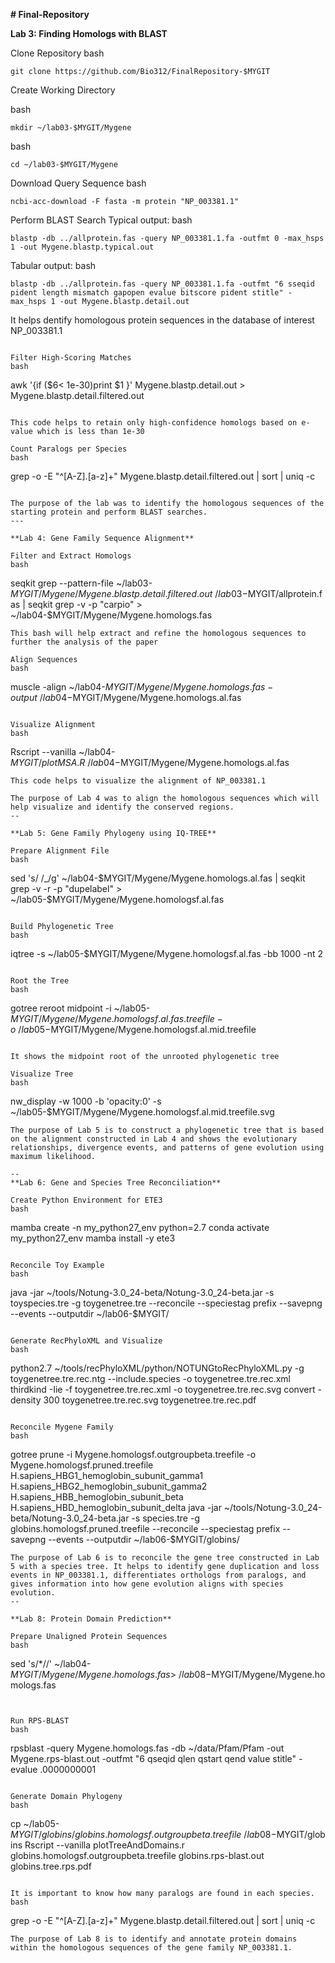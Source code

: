 ****# Final-Repository****

**Lab 3: Finding Homologs with BLAST**

Clone Repository
bash

```
git clone https://github.com/Bio312/FinalRepository-$MYGIT
```

Create Working Directory

bash
```
mkdir ~/lab03-$MYGIT/Mygene
```
bash
```
cd ~/lab03-$MYGIT/Mygene
```

Download Query Sequence
bash
```
ncbi-acc-download -F fasta -m protein "NP_003381.1"
```

Perform BLAST Search
Typical output:
bash
```
blastp -db ../allprotein.fas -query NP_003381.1.fa -outfmt 0 -max_hsps 1 -out Mygene.blastp.typical.out
```

Tabular output:
bash
```
blastp -db ../allprotein.fas -query NP_003381.1.fa -outfmt "6 sseqid pident length mismatch gapopen evalue bitscore pident stitle" -max_hsps 1 -out Mygene.blastp.detail.out
```

It helps dentify homologous protein sequences in the database of interest NP_003381.1
```

Filter High-Scoring Matches
bash
```
awk '{if ($6< 1e-30)print $1 }' Mygene.blastp.detail.out > Mygene.blastp.detail.filtered.out
```

This code helps to retain only high-confidence homologs based on e-value which is less than 1e-30

Count Paralogs per Species
bash
```
grep -o -E "^[A-Z]\.[a-z]+" Mygene.blastp.detail.filtered.out | sort | uniq -c
```

The purpose of the lab was to identify the homologous sequences of the starting protein and perform BLAST searches. 
---

**Lab 4: Gene Family Sequence Alignment**

Filter and Extract Homologs
bash
```
seqkit grep --pattern-file ~/lab03-$MYGIT/Mygene/Mygene.blastp.detail.filtered.out ~/lab03-$MYGIT/allprotein.fas | seqkit grep -v -p "carpio" > ~/lab04-$MYGIT/Mygene/Mygene.homologs.fas
```
This bash will help extract and refine the homologous sequences to further the analysis of the paper 

Align Sequences
bash
```
muscle -align ~/lab04-$MYGIT/Mygene/Mygene.homologs.fas -output ~/lab04-$MYGIT/Mygene/Mygene.homologs.al.fas
```

Visualize Alignment
bash
```
Rscript --vanilla ~/lab04-$MYGIT/plotMSA.R ~/lab04-$MYGIT/Mygene/Mygene.homologs.al.fas
```
This code helps to visualize the alignment of NP_003381.1

The purpose of Lab 4 was to align the homologous sequences which will help visualize and identify the conserved regions. 
--

**Lab 5: Gene Family Phylogeny using IQ-TREE**

Prepare Alignment File
bash
```
sed 's/ /_/g' ~/lab04-$MYGIT/Mygene/Mygene.homologs.al.fas | seqkit grep -v -r -p "dupelabel" > ~/lab05-$MYGIT/Mygene/Mygene.homologsf.al.fas
```

Build Phylogenetic Tree
bash
```
iqtree -s ~/lab05-$MYGIT/Mygene/Mygene.homologsf.al.fas -bb 1000 -nt 2
```

Root the Tree
bash
```
gotree reroot midpoint -i ~/lab05-$MYGIT/Mygene/Mygene.homologsf.al.fas.treefile -o ~/lab05-$MYGIT/Mygene/Mygene.homologsf.al.mid.treefile
```

It shows the midpoint root of the unrooted phylogenetic tree

Visualize Tree
bash
```
nw_display -w 1000 -b 'opacity:0' -s ~/lab05-$MYGIT/Mygene/Mygene.homologsf.al.mid.treefile.svg
```
The purpose of Lab 5 is to construct a phylogenetic tree that is based on the alignment constructed in Lab 4 and shows the evolutionary relationships, divergence events, and patterns of gene evolution using maximum likelihood. 

--
**Lab 6: Gene and Species Tree Reconciliation**

Create Python Environment for ETE3
bash
```
mamba create -n my_python27_env python=2.7 conda activate my_python27_env mamba install -y ete3
```

Reconcile Toy Example
bash
```
java -jar ~/tools/Notung-3.0_24-beta/Notung-3.0_24-beta.jar -s toyspecies.tre -g toygenetree.tre --reconcile --speciestag prefix --savepng --events --outputdir ~/lab06-$MYGIT/
```

Generate RecPhyloXML and Visualize
bash
```
python2.7 ~/tools/recPhyloXML/python/NOTUNGtoRecPhyloXML.py -g toygenetree.tre.rec.ntg --include.species -o toygenetree.tre.rec.xml
thirdkind -Iie -f toygenetree.tre.rec.xml -o toygenetree.tre.rec.svg
convert -density 300 toygenetree.tre.rec.svg toygenetree.tre.rec.pdf
```

Reconcile Mygene Family
bash
```
gotree prune -i Mygene.homologsf.outgroupbeta.treefile -o Mygene.homologsf.pruned.treefile H.sapiens_HBG1_hemoglobin_subunit_gamma1 H.sapiens_HBG2_hemoglobin_subunit_gamma2 H.sapiens_HBB_hemoglobin_subunit_beta H.sapiens_HBD_hemoglobin_subunit_delta
java -jar ~/tools/Notung-3.0_24-beta/Notung-3.0_24-beta.jar -s species.tre -g globins.homologsf.pruned.treefile --reconcile --speciestag prefix --savepng --events --outputdir ~/lab06-$MYGIT/globins/
```
The purpose of Lab 6 is to reconcile the gene tree constructed in Lab 5 with a species tree. It helps to identify gene duplication and loss events in NP_003381.1, differentiates orthologs from paralogs, and gives information into how gene evolution aligns with species evolution.
--

**Lab 8: Protein Domain Prediction**

Prepare Unaligned Protein Sequences
bash
```
sed 's/*//' ~/lab04-$MYGIT/Mygene/Mygene.homologs.fas > ~/lab08-$MYGIT/Mygene/Mygene.homologs.fas
```


Run RPS-BLAST
bash
```
rpsblast -query Mygene.homologs.fas -db ~/data/Pfam/Pfam -out Mygene.rps-blast.out -outfmt "6 qseqid qlen qstart qend value stitle" -evalue .0000000001
```

Generate Domain Phylogeny
bash
```
cp ~/lab05-$MYGIT/globins/globins.homologsf.outgroupbeta.treefile ~/lab08-$MYGIT/globins
Rscript --vanilla plotTreeAndDomains.r globins.homologsf.outgroupbeta.treefile globins.rps-blast.out globins.tree.rps.pdf
```

It is important to know how many paralogs are found in each species.
bash
```
grep -o -E "^[A-Z]\.[a-z]+" Mygene.blastp.detail.filtered.out  | sort | uniq -c
```
The purpose of Lab 8 is to identify and annotate protein domains within the homologous sequences of the gene family NP_003381.1. 
